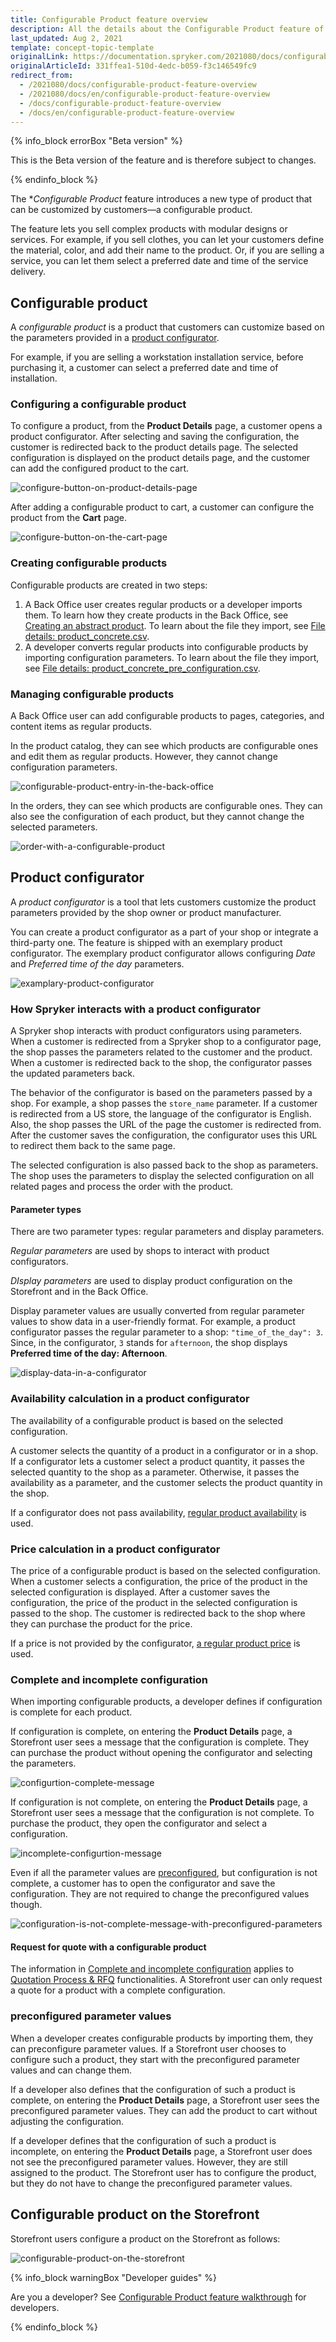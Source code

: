 ```yaml
---
title: Configurable Product feature overview
description: All the details about the Configurable Product feature of Spryker.
last_updated: Aug 2, 2021
template: concept-topic-template
originalLink: https://documentation.spryker.com/2021080/docs/configurable-product-feature-overview
originalArticleId: 331ffea1-510d-4edc-b059-f3c146549fc9
redirect_from:
  - /2021080/docs/configurable-product-feature-overview
  - /2021080/docs/en/configurable-product-feature-overview
  - /docs/configurable-product-feature-overview
  - /docs/en/configurable-product-feature-overview
---
```


{% info_block errorBox "Beta version" %}

This is the Beta version of the feature and is therefore subject to changes.

{% endinfo_block %}

The **Configurable Product* feature introduces a new type of product that can be customized by customers—a configurable product.

The feature lets you sell complex products with modular designs or services. For example, if you sell clothes, you can let your customers define the material, color, and add their name to the product. Or, if you are selling a service, you can let them select a preferred date and time of the service delivery.

## Configurable product

A *configurable product* is a product that customers can customize based on the parameters provided in a [product configurator](#product-configurator).

For example, if you are selling a workstation installation service, before purchasing it, a customer can select a preferred date and time of installation.

### Configuring a configurable product

To configure a product, from the **Product Details** page, a customer opens a product configurator. After selecting and saving the configuration, the customer is redirected back to the product details page. The selected configuration is displayed on the product details page, and the customer can add the configured product to the cart.

![configure-button-on-product-details-page](https://spryker.s3.eu-central-1.amazonaws.com/docs/Features/Product+Management/Configurable+Product/Configurable+Product+feature+overview/configure-button-on-product-details-page.png)

After adding a configurable product to cart, a customer can configure the product from the **Cart** page.

![configure-button-on-the-cart-page](https://spryker.s3.eu-central-1.amazonaws.com/docs/Features/Product+Management/Configurable+Product/Configurable+Product+feature+overview/configure-button-on-the-cart-page.png)

### Creating configurable products

Configurable products are created in two steps:

1. A Back Office user creates regular products or a developer imports them.
To learn how they create products in the Back Office, see [Creating an abstract product](/docs/scos/user/back-office-user-guides/{{page.version}}/catalog/products/manage-abstract-products/creating-abstract-products-and-product-bundles.html).
To learn about the file they import, see [File details: product_concrete.csv](/docs/scos/dev/data-import/{{page.version}}/data-import-categories/catalog-setup/products/file-details-product-concrete.csv.html).
2. A developer converts regular products into configurable products by importing configuration parameters.
To learn about the file they import, see [File details: product_concrete_pre_configuration.csv](/docs/scos/dev/data-import/{{page.version}}/data-import-categories/special-product-types/configurable-product-import-category/file-details-product-concrete-pre-configuration.csv.html).


### Managing configurable products

A Back Office user can add configurable products to pages, categories, and content items as regular products.

In the product catalog, they can see which products are configurable ones and edit them as regular products. However, they cannot change configuration parameters.

![configurable-product-entry-in-the-back-office](https://spryker.s3.eu-central-1.amazonaws.com/docs/Features/Product+Management/Configurable+Product/Configurable+Product+feature+overview/configurable-product-entry-in-the-back-office.png)

In the orders, they can see which products are configurable ones. They can also see the configuration of each product, but they cannot change the selected parameters.

![order-with-a-configurable-product](https://spryker.s3.eu-central-1.amazonaws.com/docs/Features/Product+Management/Configurable+Product/Configurable+Product+feature+overview/order-with-a-configurable-product.png)


## Product configurator

A *product configurator* is a tool that lets customers customize the product parameters provided by the shop owner or product manufacturer.

You can create a product configurator as a part of your shop or integrate a third-party one. The feature is shipped with an exemplary product configurator. The exemplary product configurator allows configuring *Date* and *Preferred time of the day* parameters.

![examplary-product-configurator](https://spryker.s3.eu-central-1.amazonaws.com/docs/Features/Product+Management/Configurable+Product/Configurable+Product+feature+overview/examplary-product-configurator.png)


### How Spryker interacts with a product configurator

A Spryker shop interacts with product configurators using parameters. When a customer is redirected from a Spryker shop to a configurator page, the shop passes the parameters related to the customer and the product. When a customer is redirected back to the shop, the configurator passes the updated parameters back.

The behavior of the configurator is based on the parameters passed by a shop. For example, a shop passes the `store_name` parameter. If a customer is redirected from a US store, the language of the configurator is English. Also, the shop passes the URL of the page the customer is redirected from. After the customer saves the configuration, the configurator uses this URL to redirect them back to the same page.

The selected configuration is also passed back to the shop as parameters. The shop uses the parameters to display the selected configuration on all related pages and process the order with the product.

#### Parameter types

There are two parameter types: regular parameters and display parameters.

*Regular parameters* are used by shops to interact with product configurators.

*DIsplay parameters* are used to display product configuration on the Storefront and in the Back Office.

Display parameter values are usually converted from regular parameter values to show data in a user-friendly format. For example, a product configurator passes the regular parameter to a shop: `"time_of_the_day": 3`. Since, in the configurator, `3` stands for `afternoon`, the shop displays **Preferred time of the day: Afternoon**.

![display-data-in-a-configurator](https://spryker.s3.eu-central-1.amazonaws.com/docs/Features/Product+Management/Configurable+Product/Configurable+Product+feature+overview/display-data-in-a-configurator.png)


### Availability calculation in a product configurator

The availability of a configurable product is based on the selected configuration.

A customer selects the quantity of a product in a configurator or in a shop. If a configurator lets a customer select a product quantity, it passes the selected quantity to the shop as a parameter. Otherwise, it passes the availability as a parameter, and the customer selects the product quantity in the shop.

If a configurator does not pass availability, [regular product availability](/docs/marketplace/user/features/{{page.version}}/marketplace-inventory-management-feature-overview.html) is used.

### Price calculation in a product configurator

The price of a configurable product is based on the selected configuration. When a customer selects a configuration, the price of the product in the selected configuration is displayed. After a customer saves the configuration, the price of the product in the selected configuration is passed to the shop. The customer is redirected back to the shop where they can purchase the product for the price.

If a price is not provided by the configurator, [a regular product price](/docs/scos/user/features/{{page.version}}/prices-feature-overview/prices-feature-overview.html) is used.

### Complete and incomplete configuration

When importing configurable products, a developer defines if configuration is complete for each product.

If configuration is complete, on entering the **Product Details** page, a Storefront user sees a message that the configuration is complete. They can purchase the product without opening the configurator and selecting the parameters.

![configurtion-complete-message](https://spryker.s3.eu-central-1.amazonaws.com/docs/Features/Product+Management/Configurable+Product/Configurable+Product+feature+overview/configurtion-complete-message.png)


If configuration is not complete, on entering the **Product Details** page, a Storefront user sees a message that the configuration is not complete. To purchase the product, they open the configurator and select a configuration.

![incomplete-configurtion-message](https://spryker.s3.eu-central-1.amazonaws.com/docs/Features/Product+Management/Configurable+Product/Configurable+Product+feature+overview/incomplete-configurtion-message.png)


Even if all the parameter values are [preconfigured](#preconfigured-parameter-values), but configuration is not complete, a customer has to open the configurator and save the configuration. They are not required to change the preconfigured values though.

![configuration-is-not-complete-message-with-preconfigured-parameters](https://spryker.s3.eu-central-1.amazonaws.com/docs/Features/Product+Management/Configurable+Product/Configurable+Product+feature+overview/configuration-is-not-complete-message-with-pre-configured-parameters.png)

#### Request for quote with a configurable product

The information in [Complete and incomplete configuration](https://spryker.atlassian.net/wiki/spaces/DOCS/pages/2117927245/WIP+Configurable+Product+feature+overview#Complete-and-incomplete-configuration) applies to [Quotation Process & RFQ](/docs/scos/user/features/{{page.version}}/quotation-process-feature-overview.html) functionalities. A Storefront user can only request a quote for a product with a complete configuration.

### preconfigured parameter values

When a developer creates configurable products by importing them, they can preconfigure parameter values. If a Storefront user chooses to configure such a product, they start with the preconfigured parameter values and can change them.

If a developer also defines that the configuration of such a product is complete, on entering the **Product Details** page, a Storefront user sees the preconfigured parameter values. They can add the product to cart without adjusting the configuration.

If a developer defines that the configuration of such a product is incomplete, on entering the **Product Details** page, a Storefront user does not see the preconfigured parameter values. However, they are still assigned to the product. The Storefront user has to configure the product, but they do not have to change the preconfigured parameter values.

## Configurable product on the Storefront

Storefront users configure a product on the Storefront as follows:

![configurable-product-on-the-storefront](https://spryker.s3.eu-central-1.amazonaws.com/docs/Features/Product+Management/Configurable+Product/Configurable+Product+feature+overview/configurable-product-on-the-storefront.gif)


{% info_block warningBox "Developer guides" %}

Are you a developer? See [Configurable Product feature walkthrough](/docs/scos/dev/feature-walkthroughs/{{page.version}}/configurable-product-feature-walkthrough/configurable-product-feature-walkthrough.html) for developers.

{% endinfo_block %}
